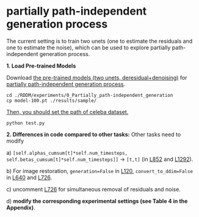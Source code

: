 # partially path-independent generation process

The current setting is to train two unets (one to estimate the residuals and one to estimate the noise), which can be used to explore partially path-independent generation process.

**1. Load Pre-trained Models**

Download [the pre-trained models (two unets, deresidual+denoising)](https://rec.ustc.edu.cn/share/3d8d9200-4e7e-11ef-b0ee-250e7e41f368) for [partially path-independent generation process](https://github.com/nachifur/RDDM/tree/main/experiments/0_Partially_path-independent_generation).
```
cd ./RDDM/experiments/0_Partially_path-independent_generation
cp model-100.pt ./results/sample/
```
[Then, you should set the path of celeba dataset.](https://github.com/nachifur/RDDM/blob/d5a6b82de5166b92f22570e258f9e590e23231ff/experiments/0_Partially_path-independent_generation/train.py#L59)
```
python test.py
```


**2. Differences in code compared to other tasks:**
Other tasks need to modify 

a) `[self.alphas_cumsum[t]*self.num_timesteps, self.betas_cumsum[t]*self.num_timesteps]]` -> `[t,t]` (in [L852](https://github.com/nachifur/RDDM/blob/50d7dc3670a68dfe89c411a9445cc824b4fcd911/src/residual_denoising_diffusion_pytorch.py#L852) and [L1292](https://github.com/nachifur/RDDM/blob/50d7dc3670a68dfe89c411a9445cc824b4fcd911/src/residual_denoising_diffusion_pytorch.py#L1292)).

b) For image restoration, `generation=False` in [L120](https://github.com/nachifur/RDDM/blob/ee4df22b672772a46b48251b0f56d82489d6adf0/train.py#L120), `convert_to_ddim=False` in [L640](https://github.com/nachifur/RDDM/blob/46ffd50f858a59fc3b43e538d501d991af3c1472/src/residual_denoising_diffusion_pytorch.py#L640)  and [L726](https://github.com/nachifur/RDDM/blob/11d06d5f389e3953fdedcf33fffbb81ff4d1583a/src/residual_denoising_diffusion_pytorch.py#L726C9-L726C31). 

c) uncomment [L726](https://github.com/nachifur/RDDM/blob/7cbb21139f33e7fe453aa1e8105a2371fa8eb5ee/src/residual_denoising_diffusion_pytorch.py#L1119) for simultaneous removal of residuals and noise. 

d) **modify the corresponding experimental settings (see Table 4 in the Appendix)**.
